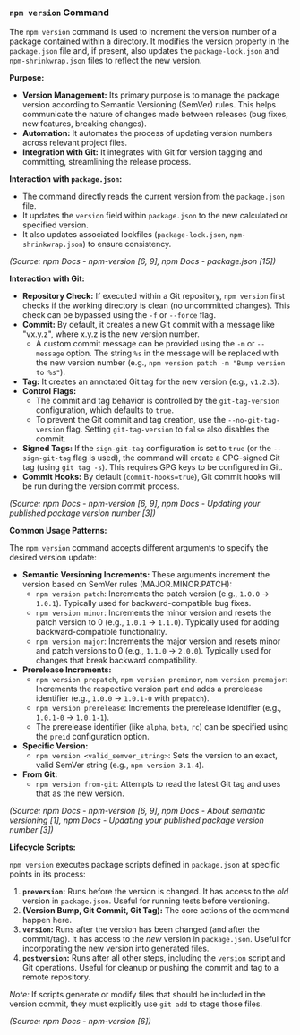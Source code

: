 ### `npm version` Command

The `npm version` command is used to increment the version number of a package contained within a directory. It modifies the version property in the `package.json` file and, if present, also updates the `package-lock.json` and `npm-shrinkwrap.json` files to reflect the new version.

**Purpose:**

*   **Version Management:** Its primary purpose is to manage the package version according to Semantic Versioning (SemVer) rules. This helps communicate the nature of changes made between releases (bug fixes, new features, breaking changes).
*   **Automation:** It automates the process of updating version numbers across relevant project files.
*   **Integration with Git:** It integrates with Git for version tagging and committing, streamlining the release process.

**Interaction with `package.json`:**

*   The command directly reads the current version from the `package.json` file.
*   It updates the `version` field within `package.json` to the new calculated or specified version.
*   It also updates associated lockfiles (`package-lock.json`, `npm-shrinkwrap.json`) to ensure consistency.

*(Source: npm Docs - npm-version [6, 9], npm Docs - package.json [15])*

**Interaction with Git:**

*   **Repository Check:** If executed within a Git repository, `npm version` first checks if the working directory is clean (no uncommitted changes). This check can be bypassed using the `-f` or `--force` flag.
*   **Commit:** By default, it creates a new Git commit with a message like "vx.y.z", where x.y.z is the new version number.
    *   A custom commit message can be provided using the `-m` or `--message` option. The string `%s` in the message will be replaced with the new version number (e.g., `npm version patch -m "Bump version to %s"`).
*   **Tag:** It creates an annotated Git tag for the new version (e.g., `v1.2.3`).
*   **Control Flags:**
    *   The commit and tag behavior is controlled by the `git-tag-version` configuration, which defaults to `true`.
    *   To prevent the Git commit and tag creation, use the `--no-git-tag-version` flag. Setting `git-tag-version` to `false` also disables the commit.
*   **Signed Tags:** If the `sign-git-tag` configuration is set to `true` (or the `--sign-git-tag` flag is used), the command will create a GPG-signed Git tag (using `git tag -s`). This requires GPG keys to be configured in Git.
*   **Commit Hooks:** By default (`commit-hooks=true`), Git commit hooks will be run during the version commit process.

*(Source: npm Docs - npm-version [6, 9], npm Docs - Updating your published package version number [3])*

**Common Usage Patterns:**

The `npm version` command accepts different arguments to specify the desired version update:

*   **Semantic Versioning Increments:** These arguments increment the version based on SemVer rules (MAJOR.MINOR.PATCH):
    *   `npm version patch`: Increments the patch version (e.g., `1.0.0` -> `1.0.1`). Typically used for backward-compatible bug fixes.
    *   `npm version minor`: Increments the minor version and resets the patch version to 0 (e.g., `1.0.1` -> `1.1.0`). Typically used for adding backward-compatible functionality.
    *   `npm version major`: Increments the major version and resets minor and patch versions to 0 (e.g., `1.1.0` -> `2.0.0`). Typically used for changes that break backward compatibility.
*   **Prerelease Increments:**
    *   `npm version prepatch`, `npm version preminor`, `npm version premajor`: Increments the respective version part and adds a prerelease identifier (e.g., `1.0.0` -> `1.0.1-0` with `prepatch`).
    *   `npm version prerelease`: Increments the prerelease identifier (e.g., `1.0.1-0` -> `1.0.1-1`).
    *   The prerelease identifier (like `alpha`, `beta`, `rc`) can be specified using the `preid` configuration option.
*   **Specific Version:**
    *   `npm version <valid_semver_string>`: Sets the version to an exact, valid SemVer string (e.g., `npm version 3.1.4`).
*   **From Git:**
    *   `npm version from-git`: Attempts to read the latest Git tag and uses that as the new version.

*(Source: npm Docs - npm-version [6, 9], npm Docs - About semantic versioning [1], npm Docs - Updating your published package version number [3])*

**Lifecycle Scripts:**

`npm version` executes package scripts defined in `package.json` at specific points in its process:

1.  **`preversion`:** Runs before the version is changed. It has access to the *old* version in `package.json`. Useful for running tests before versioning.
2.  **(Version Bump, Git Commit, Git Tag):** The core actions of the command happen here.
3.  **`version`:** Runs after the version has been changed (and after the commit/tag). It has access to the *new* version in `package.json`. Useful for incorporating the new version into generated files.
4.  **`postversion`:** Runs after all other steps, including the `version` script and Git operations. Useful for cleanup or pushing the commit and tag to a remote repository.

*Note:* If scripts generate or modify files that should be included in the version commit, they must explicitly use `git add` to stage those files.

*(Source: npm Docs - npm-version [6])*